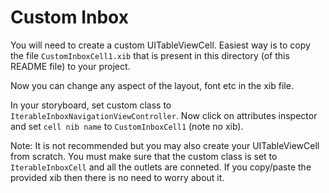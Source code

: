 # Custom Inbox

You will need to create a custom UITableViewCell. Easiest way is to copy the file `CustomInboxCell1.xib` that is present in this directory (of this README file) to your project. 

Now you can change any aspect of the layout, font etc in the xib file.

In your storyboard, set custom class to `IterableInboxNavigationViewController`. Now click on attributes inspector and set `cell nib name` to `CustomInboxCell1` (note no xib).  

Note: It is not recommended but you may also create your UITableViewCell from scratch. You must make sure that the custom class is set to `IterableInboxCell` and all the outlets are conneted. If you copy/paste the provided xib then there is no need to worry about it.

